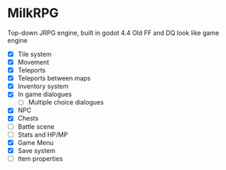 # MilkRPG

Top-down JRPG engine, built in godot 4.4
Old FF and DQ look like game engine 



- [x] Tile system
- [x] Movement
- [x] Teleports
- [x] Teleports between maps
- [X] Inventory system
- [X] In game dialogues
	- [ ] Multiple choice dialogues  
- [x] NPC
- [X] Chests
- [ ] Battle scene
- [ ] Stats and HP/MP
- [X] Game Menu
- [X] Save system
- [ ] Item properties
